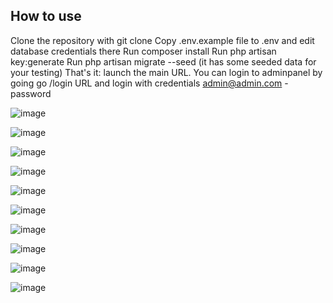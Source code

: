 
## How to use
Clone the repository with git clone
Copy .env.example file to .env and edit database credentials there
Run composer install
Run php artisan key:generate
Run php artisan migrate --seed (it has some seeded data for your testing)
That's it: launch the main URL.
You can login to adminpanel by going go /login URL and login with credentials admin@admin.com - password



![image](https://github.com/youness52/laravel_pfe/assets/38602794/988536df-bba3-4e98-bbeb-6b55ed1acf64)



![image](https://github.com/youness52/laravel_pfe/assets/38602794/d308292a-a88f-4ee6-b46d-6677b41f47f5)

![image](https://github.com/youness52/laravel_pfe/assets/38602794/eb57717f-c4fc-4db1-9aed-d604afb0a5f1)


![image](https://github.com/youness52/laravel_pfe/assets/38602794/239ff5bb-e2a6-466e-b7a0-95587dcd820c)



![image](https://github.com/youness52/laravel_pfe/assets/38602794/6b2105db-5bfe-49a5-9e65-4c2d5dacadda)




![image](https://github.com/youness52/laravel_pfe/assets/38602794/3fce5f0b-0cd2-4ee9-85e5-3eb9071034f9)



![image](https://github.com/youness52/laravel_pfe/assets/38602794/fa1b5412-1fe9-4f05-ad0f-a8f15e2e2a13)



![image](https://github.com/youness52/laravel_pfe/assets/38602794/7e97cd5e-f98c-40a0-bdc9-72c52325bbe5)


![image](https://github.com/youness52/laravel_pfe/assets/38602794/c22f2cd4-6e6b-47c3-b395-1fbd3146d511)


![image](https://github.com/youness52/laravel_pfe/assets/38602794/b6932a34-89f4-478e-a839-2210d47c5ae5)

